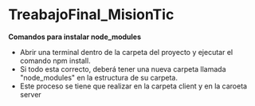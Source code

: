 # TreabajoFinal_MisionTic

**Comandos para instalar node_modules**
- Abrir una terminal dentro de la carpeta del proyecto y ejecutar el comando npm install.
- Si todo esta correcto, deberá tener una nueva carpeta llamada "node_modules" en la estructura de su carpeta.
- Este proceso se tiene que realizar en la carpeta client y en la caroeta server

